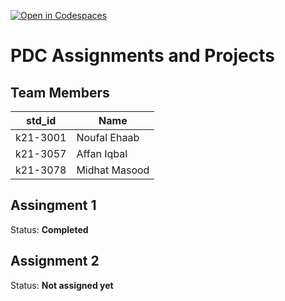 [![Open in Codespaces](https://classroom.github.com/assets/launch-codespace-7f7980b617ed060a017424585567c406b6ee15c891e84e1186181d67ecf80aa0.svg)](https://classroom.github.com/open-in-codespaces?assignment_repo_id=14241717)
# PDC Assignments and Projects
## Team Members
|std_id|Name|
|--------|-|
|k21-3001|Noufal Ehaab|
|k21-3057|Affan Iqbal|
|k21-3078|Midhat Masood|

## Assingment 1 ##
Status: **Completed**


## Assignment 2 ##
Status: **Not assigned yet**
